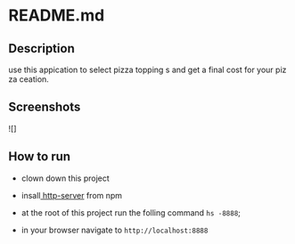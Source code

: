 # README.md

## Description
use this appication to select pizza topping s and get a final cost for your pizza ceation.

## Screenshots
![]


## How to run
* clown down this project
* insall[ http-server](https://www.npmjs.com/)
from npm
* at the root of this project run the folling command `hs -8888`;

* in your browser navigate to `http://localhost:8888`
